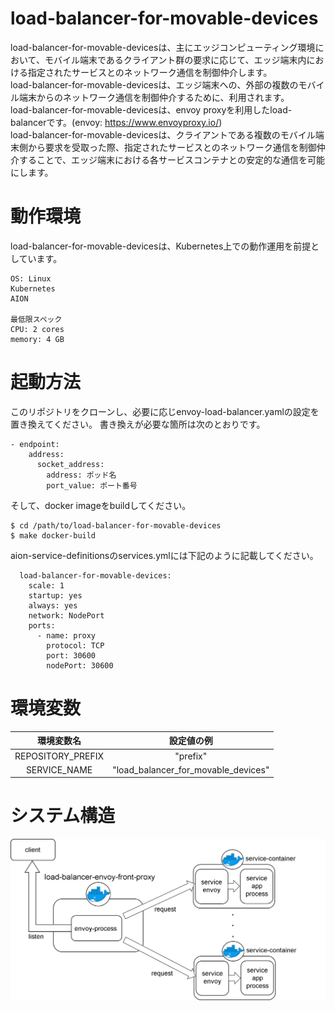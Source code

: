 # load-balancer-for-movable-devices
load-balancer-for-movable-devicesは、主にエッジコンピューティング環境において、モバイル端末であるクライアント群の要求に応じて、エッジ端末内における指定されたサービスとのネットワーク通信を制御仲介します。  
load-balancer-for-movable-devicesは、エッジ端末への、外部の複数のモバイル端末からのネットワーク通信を制御仲介するために、利用されます。  
load-balancer-for-movable-devicesは、envoy proxyを利用したload-balancerです。(envoy: https://www.envoyproxy.io/)  
load-balancer-for-movable-devicesは、クライアントである複数のモバイル端末側から要求を受取った際、指定されたサービスとのネットワーク通信を制御仲介することで、エッジ端末における各サービスコンテナとの安定的な通信を可能にします。  
  
# 動作環境
load-balancer-for-movable-devicesは、Kubernetes上での動作運用を前提としています。
```
OS: Linux
Kubernetes
AION

最低限スペック
CPU: 2 cores
memory: 4 GB
```
  
# 起動方法
このリポジトリをクローンし、必要に応じenvoy-load-balancer.yamlの設定を置き換えてください。
書き換えが必要な箇所は次のとおりです。

```
- endpoint:
    address:
      socket_address:
        address: ポッド名
        port_value: ポート番号
```

そして、docker imageをbuildしてください。  
```
$ cd /path/to/load-balancer-for-movable-devices  
$ make docker-build
```

aion-service-definitionsのservices.ymlには下記のように記載してください。
```
  load-balancer-for-movable-devices:
    scale: 1
    startup: yes
    always: yes
    network: NodePort
    ports:
      - name: proxy
        protocol: TCP
        port: 30600
        nodePort: 30600
```
  
# 環境変数  
| 環境変数名         | 設定値の例                            | 
| :---------------: | :---------------------------------: | 
| REPOSITORY_PREFIX | "prefix"                            | 
| SERVICE_NAME      | "load_balancer_for_movable_devices" | 


# システム構造
![structure_map](images/structure_map.png)